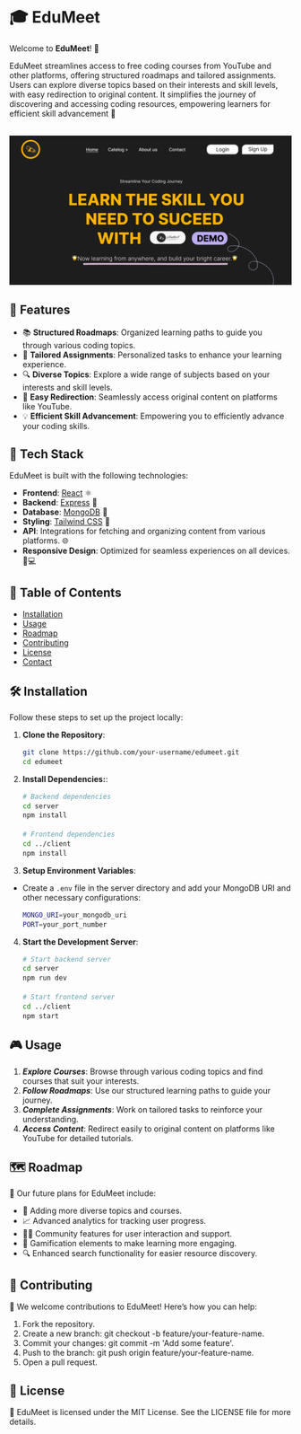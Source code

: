 # 🎓 EduMeet

Welcome to **EduMeet**! 🎉 

EduMeet streamlines access to free coding courses from YouTube and other platforms, offering structured roadmaps and tailored assignments. Users can explore diverse topics based on their interests and skill levels, with easy redirection to original content. It simplifies the journey of discovering and accessing coding resources, empowering learners for efficient skill advancement 🚀

<div align="center">
  <br />
      <img src="https://github.com/Taniya23Y/EduMeet/blob/main/public/Banner.png" alt="banner Image">
    </a>
  <br />
</div>

## 🌟 Features

- 📚 **Structured Roadmaps**: Organized learning paths to guide you through various coding topics.
- 📝 **Tailored Assignments**: Personalized tasks to enhance your learning experience.
- 🔍 **Diverse Topics**: Explore a wide range of subjects based on your interests and skill levels.
- 🔗 **Easy Redirection**: Seamlessly access original content on platforms like YouTube.
- 💡 **Efficient Skill Advancement**: Empowering you to efficiently advance your coding skills.

## 🚀 Tech Stack

EduMeet is built with the following technologies:

- **Frontend**: [React](https://reactjs.org/) ⚛️
- **Backend**: [Express](https://expressjs.com/) 🚂
- **Database**: [MongoDB](https://www.mongodb.com/) 🍃
- **Styling**: [Tailwind CSS](https://tailwindcss.com/) 🎨
- **API**: Integrations for fetching and organizing content from various platforms. 🌐
- **Responsive Design**: Optimized for seamless experiences on all devices. 📱💻

## 📑 Table of Contents

- [Installation](#-installation)
- [Usage](#-usage)
- [Roadmap](#-roadmap)
- [Contributing](#-contributing)
- [License](#-license)
- [Contact](#-contact)

## 🛠️ Installation

Follow these steps to set up the project locally:

1. **Clone the Repository**: 
   ```bash
   git clone https://github.com/your-username/edumeet.git
   cd edumeet
2. **Install Dependencies:**:
   ```bash
   # Backend dependencies
   cd server
   npm install

   # Frontend dependencies
   cd ../client
   npm install
3. **Setup Environment Variables**:
 - Create a `.env` file in the server directory and add your MongoDB URI and other necessary configurations:
   ```bash
   MONGO_URI=your_mongodb_uri
   PORT=your_port_number
4. **Start the Development Server**:
   ```bash
   # Start backend server
   cd server
   npm run dev

   # Start frontend server
   cd ../client
   npm start

## 🎮 Usage

1. ***Explore Courses***: Browse through various coding topics and find courses that suit your interests.
2. ***Follow Roadmaps***: Use our structured learning paths to guide your journey.
3. ***Complete Assignments***: Work on tailored tasks to reinforce your understanding.
4. ***Access Content***: Redirect easily to original content on platforms like YouTube for detailed tutorials.

## 🗺️ Roadmap
🔹 Our future plans for EduMeet include:

- 🌟 Adding more diverse topics and courses.
- 📈 Advanced analytics for tracking user progress.
- 🧑‍💻 Community features for user interaction and support.
- 🏅 Gamification elements to make learning more engaging.
- 🔍 Enhanced search functionality for easier resource discovery.
  
## 🤝 Contributing
🔹 We welcome contributions to EduMeet! Here’s how you can help:

1. Fork the repository.
2. Create a new branch: git checkout -b feature/your-feature-name.
3. Commit your changes: git commit -m 'Add some feature'.
4. Push to the branch: git push origin feature/your-feature-name.
5. Open a pull request.

## 📝 License
🔹 EduMeet is licensed under the MIT License. See the LICENSE file for more details.
